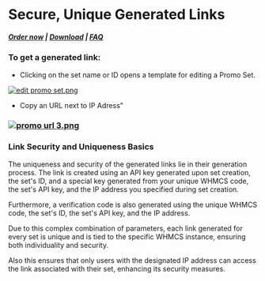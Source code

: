 # Secure, Unique Generated Links

#####  [Order now](https://puqcloud.com/whmcs-addon-puq-customization.php) | [Download](https://download.puqcloud.com/WHMCS/addons/PUQ-Customization/) | [FAQ](https://faq.puqcloud.com/)

### To get a generated link:

- Clicking on the set name or ID opens a template for editing a Promo Set.

[![edit promo set.png](https://doc.puq.info/uploads/images/gallery/2024-01/scaled-1680-/edit-promo-set.png)](https://doc.puq.info/uploads/images/gallery/2024-01/edit-promo-set.png)

- Copy an URL next to IP Adress"

### [![promo url 3.png](https://doc.puq.info/uploads/images/gallery/2024-01/scaled-1680-/promo-url-3.png)](https://doc.puq.info/uploads/images/gallery/2024-01/promo-url-3.png)

### Link Security and Uniqueness Basics

The uniqueness and security of the generated links lie in their generation process. The link is created using an API key generated upon set creation, the set's ID, and a special key generated from your unique WHMCS code, the set's API key, and the IP address you specified during set creation.

Furthermore, a verification code is also generated using the unique WHMCS code, the set's ID, the set's API key, and the IP address.

Due to this complex combination of parameters, each link generated for every set is unique and is tied to the specific WHMCS instance, ensuring both individuality and security.

Also this ensures that only users with the designated IP address can access the link associated with their set, enhancing its security measures.